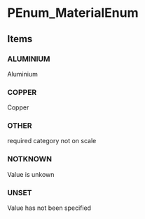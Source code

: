 # PEnum_MaterialEnum


<!-- end of short definition -->
## Items

### ALUMINIUM
Aluminium

### COPPER
Copper

### OTHER
required category not on scale

### NOTKNOWN
Value is unkown

### UNSET
Value has not been specified
